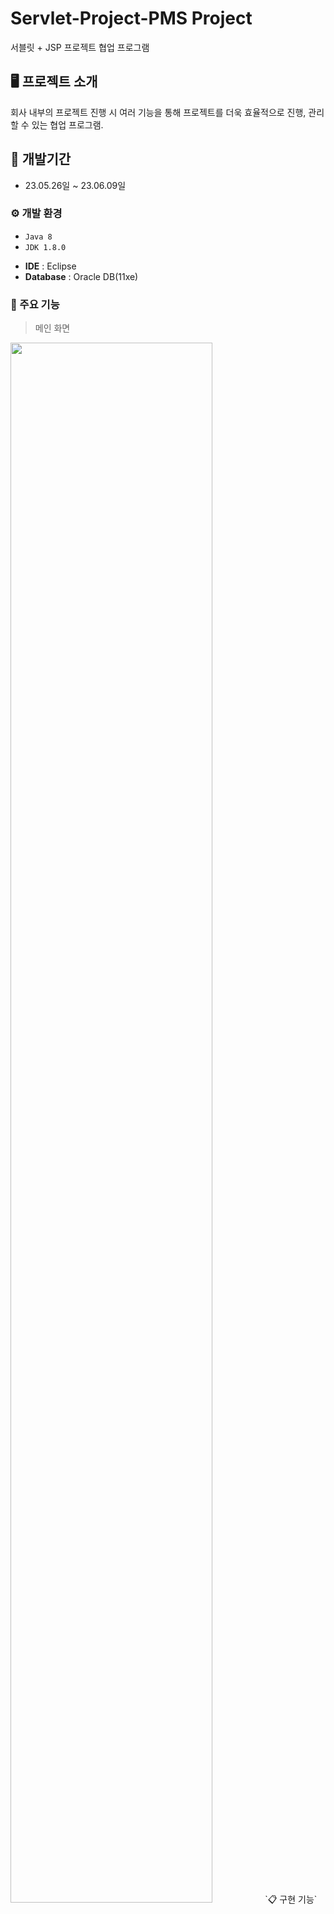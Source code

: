 # Servlet-Project-PMS Project
서블릿 + JSP 프로젝트 협업 프로그램

## 🖥 프로젝트 소개
회사 내부의 프로젝트 진행 시 여러 기능을 통해 프로젝트를 더욱 효율적으로 진행, 관리 할 수 있는 협업 프로그램.
<br>

## 📅 개발기간
* 23.05.26일 ~ 23.06.09일
  
### ⚙ 개발 환경
* `Java 8`
* `JDK 1.8.0`
- **IDE** : Eclipse
- **Database** : Oracle DB(11xe)

### 📌 주요 기능
> 메인 화면
<img width="80%" src="https://github.com/jinseobb/PMS-Project/assets/131458472/8737f437-d977-401f-8d32-c70d799090e3"/>
`📋 구현 기능`
